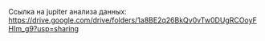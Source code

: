 Ссылка на jupiter анализа данных:
https://drive.google.com/drive/folders/1a8BE2q26BkQv0vTw0DUgRCOoyFHIm_g9?usp=sharing
